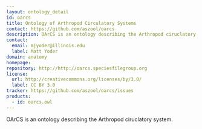 ```yaml
---
layout: ontology_detail
id: oarcs 
title: Ontology of Arthropod Circulatory Systems  
contact: https://github.com/aszool/oarcs
description: OArCS is an ontology describing the Arthropod ciruclatory system.
contact:
  email: mjyoder@illinois.edu 
  label: Matt Yoder 
domain: anatomy 
homepage: 
repository: http://http://oarcs.speciesfilegroup.org
license:
  url: http://creativecommons.org/licenses/by/3.0/
  label: CC BY 3.0
tracker: https://github.com/aszool/oarcs/issues
products:
  - id: oarcs.owl
---
```


OArCS is an ontology describing the Arthropod ciruclatory system.



